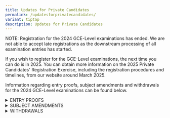 ```yaml
---
title: Updates for Private Candidates
permalink: /updatesforprivatecandidates/
variant: tiptap
description: Updates for Private Candidates
---
```

<p>NOTE: Registration for the 2024 GCE-Level examinations has ended. We are
not able to accept late registrations as the downstream processing of all
examination entries has started.</p>
<p>If you wish to register for the GCE-Level examinations, the next time
you can do is in 2025. You can obtain more information on the 2025 Private
Candidates' Registration Exercise, including the registration procedures
and timelines, from our website around March 2025.</p>
<p>Information regarding entry proofs, subject amendments and withdrawals
for the 2024 GCE-Level examinations can be found below.</p>
<div data-type="detailGroup" class="isomer-accordion isomer-accordion-white">
<details class="isomer-details">
<summary>ENTRY PROOFS</summary>
<div data-type="detailsContent" class="isomer-details-content">
<p><strong>Entry Proofs for Mid-Year and Year-End Examinations</strong>
</p>
<p></p>
<p>The dates of release of the GCE-Level entry proofs (EPs) are found in
the <a href="/important-dates-for-candidates/" rel="noopener noreferrer nofollow" target="_blank">important dates for candidates</a>.</p>
<p>You will be posted to different examination centres for the different
Mode of Assessment (MOA) examinations i.e. Oral, Science Practical, Written
examinations. As such, it is important to check your Entry Proof before
the examinations.</p>
<p>You may refer to the Candidates Portal's&nbsp;<a href="https://go.gov.sg/guideonexamregistration" rel="noopener noreferrer nofollow" target="_blank">guide on examination registration</a> for
the steps to retrieve your EPs from the system.</p>
<p>You are required to bring a hardcopy EP for your examinations, as it will
be used for attendance verification.</p>
<p><strong>Science Practical Notifications</strong>
</p>
<p>Details regarding your assigned examination centres and reporting times
for your Science practical examinations will be found in the Science practical
notifications.</p>
<p>These notifications are available for download from Candidates Portal,
7 days before each of your Science practical examinations. You will receive
an email notification. Please ensure that your email address is valid.</p>
<p>Please contact SEAB if you have not received the notifications by the
above-mentioned timeline.</p>
</div>
</details>
<details class="isomer-details">
<summary>SUBJECT AMENDMENTS</summary>
<div data-type="detailsContent" class="isomer-details-content">
<p>All amendments of Year-End subjects must be made through <a href="https://myexams.seab.gov.sg/auth/login" rel="noopener noreferrer nofollow" target="_blank">Candidates Portal</a> by&nbsp;<strong>Friday,&nbsp;21 June 2024, 11:00pm</strong>.
We do not accept amendment requests via email or call.</p>
<p>No additional fees for amendments will be levied if:</p>
<p>you have not paid your examination fees online; and</p>
<p>the amendments are made before the end of the registration period.</p>
<p>If you would like to amend your registered Year-End subjects after payment
has been made or after the registration deadline of <strong>Friday, 31 May 2024, 11:00pm</strong>,
you will need to pay an&nbsp;amendment fee of $21.80 (inclusive of GST)&nbsp;per
amendment request, in addition to the fee for each of your added subjects.
The fees for the added subjects are inclusive of GST.</p>
<p>You will receive a refund of the fees for any Year-End subjects that you
have removed if your request is submitted by 21 June 2024.</p>
<p>If you have any enquiries, you can write to us through this <a href="https://form.gov.sg/5dc02f345f93b5001904159d" rel="noopener noreferrer nofollow" target="_blank">form</a>.</p>
</div>
</details>
<details class="isomer-details">
<summary>WITHDRAWALS</summary>
<div data-type="detailsContent" class="isomer-details-content">
<p>All applications for withdrawals must be made through <a href="https://myexams.seab.gov.sg/auth/login" rel="noopener noreferrer nofollow" target="_blank">Candidates Portal </a>by
2 September 2024, 11:00pm. Withdrawal requests made after&nbsp;2 September
2024, 11:00pm&nbsp;will not be considered and candidates will receive absent
grade(s) for the subjects they did not sit for.</p>
<p><strong><u>Withdrawal with refund of the subject fees</u></strong>
</p>
<p>a) A 50% refund of the subject fee(s) paid may be provided if your withdrawal
request is submitted to SEAB by&nbsp;21 June 2024, 11:00pm and you have
not sat for any component of the registered subjects that you are withdrawing
from. Refunds are not provided for withdrawal requests made after 21 June
2024, 11:00pm.</p>
<p>b) For candidates who have been admitted to a tertiary institution and
wish to withdraw your registration, a 100% refund of the subject fee(s)
paid may be provided if your withdrawal request is submitted through the&nbsp;
<a href="https://myexams.seab.gov.sg/auth/login" rel="noopener noreferrer nofollow" target="_blank">Candidates Portal</a>with the supporting documents confirming your tertiary
admission, by&nbsp;21 June 2024, 11:00pm.&nbsp;</p>
<p>You will receive your refund approximately one month after your withdrawal
request has been approved by SEAB. Please note that any late registration
fee and subject amendment fees are non-refundable.</p>
</div>
</details>
</div>
<p></p>